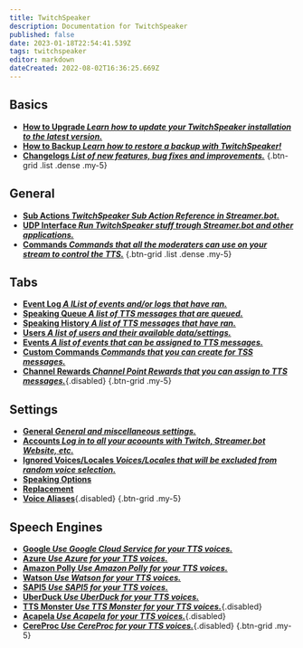 ```yaml
---
title: TwitchSpeaker
description: Documentation for TwitchSpeaker
published: false
date: 2023-01-18T22:54:41.539Z
tags: twitchspeaker
editor: markdown
dateCreated: 2022-08-02T16:36:25.669Z
---
```


## Basics
- [<i class="mdi mdi-arrow-collapse-up text--twitch"></i>**How to Upgrade *Learn how to update your TwitchSpeaker installation to the latest version.***](/TwitchSpeaker/Update)
- [<i class="mdi mdi-floppy text--twitch"></i>**How to Backup *Learn how to restore a backup with TwitchSpeaker!***](/TwitchSpeaker/Backup)
- [<i class="mdi mdi-update text--twitch"></i>**Changelogs *List of new features, bug fixes and improvements.***](/TwitchSpeaker/Changelogs)
{.btn-grid .list .dense .my-5}

## General
- [<i class="mdi mdi-lightning-bolt-outline text--twitch"></i>**Sub Actions *TwitchSpeaker Sub Action Reference in Streamer.bot.***](/Sub-Actions/TwitchSpeaker)
- [<i class="mdi mdi-application text--twitch"></i>**UDP Interface *Run TwitchSpeaker stuff trough Streamer.bot and other applications.***](/TwitchSpeaker/General/UDP-Interface)
- [<i class="mdi mdi-comment-alert text--twitch"></i>**Commands *Commands that all the moderaters can use on your stream to control the TTS.***](/TwitchSpeaker/General/Commands)
{.btn-grid .list .dense .my-5}

## Tabs
- [<i class="mdi mdi-clock text--twitch"></i>**Event Log *A lList of events and/or logs that have ran.***](/TwitchSpeaker/Tabs/Event-Log)
- [<i class="mdi mdi-human-queue text--twitch"></i>**Speaking Queue *A list of TTS messages that are queued.***](/TwitchSpeaker/Tabs/Speaking-Queue)
- [<i class="mdi mdi-history text--twitch"></i>**Speaking History *A list of TTS messages that have ran.***](/TwitchSpeaker/Tabs/Speaking-History)
- [<i class="mdi mdi-account text--twitch"></i>**Users *A list of users and their available data/settings.***](/TwitchSpeaker/Tabs/Users)
- [<i class="mdi mdi-clock mdi-flip-h text--twitch"></i>**Events *A list of events that can be assigned to TTS messages.***](/TwitchSpeaker/Tabs/Events)
- [<i class="mdi mdi-exclamation-thick text--twitch"></i>**Custom Commands *Commands that you can create for TSS messages.***](/TwitchSpeaker/Tabs/Custom-Commands)
- [<i class="mdi mdi-adjust text--twitch"></i>**Channel Rewards *Channel Point Rewards that you can assign to TTS messages.***](/TwitchSpeaker/Tabs/Channel-Rewards){.disabled}
{.btn-grid .my-5}

## Settings
- [<i class="mdi mdi-format-align-center text--twitch"></i>**General *General and miscellaneous settings.***](/TwitchSpeaker/Settings/General)
- [<i class="mdi mdi-account-multiple text--twitch"></i>**Accounts *Log in to all your acoounts with Twitch, Streamer.bot Website, etc.***](/TwitchSpeaker/Settings/Accounts)
- [<i class="mdi mdi-close-thick text--twitch"></i>**Ignored Voices/Locales *Voices/Locales that will be excluded from random voice selection.***](/TwitchSpeaker/Settings/Ignored-Voices-Locales)
- [<i class="mdi mdi-format-list-numbered text--twitch"></i>**Speaking Options**](/TwitchSpeaker/Settings/Speaking-Options)
- [<i class="mdi mdi-content-cut text--twitch"></i>**Replacement**](/TwitchSpeaker/Settings/Replacement)
- [<i class="mdi mdi-account-voice text--twitch"></i>**Voice Aliases**](/TwitchSpeaker/Settings/Voice-Aliases){.disabled}
{.btn-grid .my-5}

## Speech Engines
- [<i class="mdi mdi-google theme--dark"></i>**Google *Use Google Cloud Service for your TTS voices.***](/TwitchSpeaker/Speech-Engines/Google)
- [<i class="mdi mdi-microsoft-azure theme--dark"></i>**Azure *Use Azure for your TTS voices.***](/TwitchSpeaker/Speech-Engines/Azure)
- [<i class="mdi mdi-amazon theme--dark"></i>**Amazon Polly *Use Amazon Polly for your TTS voices.***](/TwitchSpeaker/Speech-Engines/Amazon-Polly)
- [<i class="mdi mdi-microphone theme--dark"></i>**Watson *Use Watson for your TTS voices.***](/TwitchSpeaker/Speech-Engines/Watson)
- [<i class="mdi mdi-microsoft theme--dark"></i>**SAPI5 *Use SAPI5 for your TTS voices.***](/TwitchSpeaker/Speech-Engines/SAPI5)
- [<i class="mdi mdi-duck theme--dark"></i>**UberDuck *Use UberDuck for your TTS voices.***](/TwitchSpeaker/Speech-Engines/UberDuck)
- [<i class="mdi mdi-alien theme--dark"></i>**TTS Monster *Use TTS Monster for your TTS voices.***](/TwitchSpeaker/Speech-Engines/TTS-Monster){.disabled}
- [<i class="mdi mdi-microphone theme--dark"></i>**Acapela *Use Acapela for your TTS voices.***](/TwitchSpeaker/Speech-Engines/Acapela){.disabled}
- [<i class="mdi mdi-microphone theme--dark"></i>**CereProc *Use CereProc for your TTS voices.***](/TwitchSpeaker/Speech-Engines/CereProc){.disabled}
{.btn-grid .my-5}